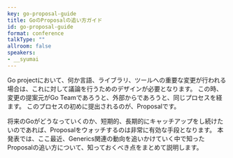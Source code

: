 ```yaml
---
key: go-proposal-guide
title: GoのProposalの追い方ガイド
id: go-proposal-guide
format: conference
talkType: ""
allroom: false
speakers:
- __syumai
---
```

Go projectにおいて、何か言語、ライブラリ、ツールへの重要な変更が行われる場合は、これに対して議論を行うためのデザインが必要となります。
この時、変更の提案元がGo Teamであろうと、外部からであろうと、同じプロセスを経ます。
このプロセスの初めに提出されるのが、Proposalです。

将来のGoがどうなっていくのか、短期的、長期的にキャッチアップをし続けたいのであれば、Proposalをウォッチするのは非常に有効な手段となります。
本発表では、ここ最近、Generics関連の動向を追いかけていく中で知ったProposalの追い方について、知っておくべき点をまとめて説明します。
